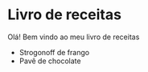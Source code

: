 # Livro de receitas

Olá! Bem vindo ao meu livro de receitas

 - Strogonoff de frango
 - Pavê de chocolate